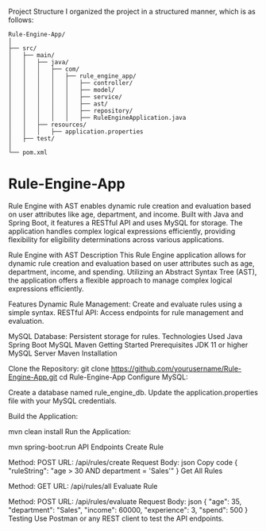 Project Structure
I organized the project in a structured manner, which is as follows:

```
Rule-Engine-App/
│
├── src/
│   ├── main/
│   │   ├── java/
│   │   │   ├── com/
│   │   │   │   ├── rule_engine_app/
│   │   │   │   │   ├── controller/
│   │   │   │   │   ├── model/
│   │   │   │   │   ├── service/
│   │   │   │   │   ├── ast/
│   │   │   │   │   ├── repository/
│   │   │   │   │   ├── RuleEngineApplication.java
│   │   ├── resources/
│   │   │   ├── application.properties
│   ├── test/
│
└── pom.xml

```

# Rule-Engine-App
Rule Engine with AST enables dynamic rule creation and evaluation based on user attributes like age, department, and income. Built with Java and Spring Boot, it features
a RESTful API and uses MySQL for storage. The application handles complex logical expressions efficiently, providing flexibility for eligibility determinations across 
various applications.

Rule Engine with AST
Description
This Rule Engine application allows for dynamic rule creation and evaluation based on user attributes such as age, department, income, and spending. Utilizing an 
Abstract Syntax Tree (AST), the application offers a flexible approach to manage complex logical expressions efficiently.

Features
Dynamic Rule Management: Create and evaluate rules using a simple syntax.
RESTful API: Access endpoints for rule management and evaluation.

MySQL Database: Persistent storage for rules.
Technologies Used
Java
Spring Boot
MySQL
Maven
Getting Started
Prerequisites
JDK 11 or higher
MySQL Server
Maven
Installation

Clone the Repository:
git clone https://github.com/yourusername/Rule-Engine-App.git
cd Rule-Engine-App
Configure MySQL:

Create a database named rule_engine_db.
Update the application.properties file with your MySQL credentials.

Build the Application:

mvn clean install
Run the Application:

mvn spring-boot:run
API Endpoints
Create Rule

Method: POST
URL: /api/rules/create
Request Body:
json
Copy code
{
  "ruleString": "age > 30 AND department = 'Sales'"
}
Get All Rules

Method: GET
URL: /api/rules/all
Evaluate Rule

Method: POST
URL: /api/rules/evaluate
Request Body:
json
{
  "age": 35,
  "department": "Sales",
  "income": 60000,
  "experience": 3,
  "spend": 500
}
Testing
Use Postman or any REST client to test the API endpoints.

